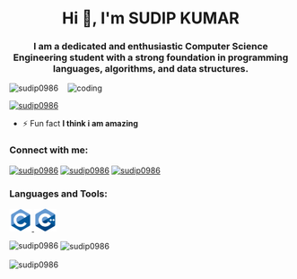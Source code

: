 <h1 align="center">Hi 👋, I'm SUDIP KUMAR</h1>
<h3 align="center">I am a dedicated and enthusiastic Computer Science Engineering student with a strong foundation in programming languages, algorithms, and data structures.</h3>

<img align="right" alt="coding" width="400" src="https://i.pinimg.com/originals/03/a4/a5/03a4a5f034bf0bafa661fd8a8aabedc8.gif">

<p align="left"> <img src="https://komarev.com/ghpvc/?username=sudip0986&label=Profile%20views&color=0e75b6&style=flat" alt="sudip0986" /> </p>

<p align="left"> <a href="https://twitter.com/sudip0986" target="blank"><img src="https://img.shields.io/twitter/follow/sudip0986?logo=twitter&style=for-the-badge" alt="sudip0986" /></a> </p>

- ⚡ Fun fact **I think i am amazing**

<h3 align="left">Connect with me:</h3>
<p align="left">
<a href="https://twitter.com/sudip0986" target="blank"><img align="center" src="https://raw.githubusercontent.com/rahuldkjain/github-profile-readme-generator/master/src/images/icons/Social/twitter.svg" alt="sudip0986" height="30" width="40" /></a>
<a href="https://linkedin.com/in/sudip0986" target="blank"><img align="center" src="https://raw.githubusercontent.com/rahuldkjain/github-profile-readme-generator/master/src/images/icons/Social/linked-in-alt.svg" alt="sudip0986" height="30" width="40" /></a>
<a href="https://codeforces.com/profile/sudip0986" target="blank"><img align="center" src="https://raw.githubusercontent.com/rahuldkjain/github-profile-readme-generator/master/src/images/icons/Social/codeforces.svg" alt="sudip0986" height="30" width="40" /></a>
</p>

<h3 align="left">Languages and Tools:</h3>
<p align="left"> <a href="https://www.cprogramming.com/" target="_blank" rel="noreferrer"> <img src="https://raw.githubusercontent.com/devicons/devicon/master/icons/c/c-original.svg" alt="c" width="40" height="40"/> </a> <a href="https://www.w3schools.com/cpp/" target="_blank" rel="noreferrer"> <img src="https://raw.githubusercontent.com/devicons/devicon/master/icons/cplusplus/cplusplus-original.svg" alt="cplusplus" width="40" height="40"/> </a> </p>

<p><img align="left" src="https://github-readme-stats.vercel.app/api/top-langs?username=sudip0986&show_icons=true&locale=en&layout=compact" alt="sudip0986" /></p>

<p>&nbsp;<img align="center" src="https://github-readme-stats.vercel.app/api?username=sudip0986&show_icons=true&locale=en" alt="sudip0986" /></p>

<p><img align="center" src="https://github-readme-streak-stats.herokuapp.com/?user=sudip0986&" alt="sudip0986" /></p>
